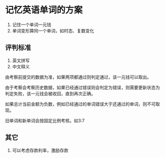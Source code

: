 # 记忆英语单词的方案

1. 记住一个单词一元钱
2. 单词变形算同一个单词，如时态、复数变化

## 评判标准

1. 英文拼写
2. 中文释义

由考察前提交的数据为准，如果两项都通过则判定通过，该一元钱可以取出。

由于考察会考察历史数据，如果已经通过错误则会判定为错误，则需要更新状态为判定失败，该一元钱会被收回，直到再次正确。

如果总计当前金额为负数，例如已经通过的单词错误大于还通过的单词，则不可取现。

旧单词和新单词会按固定比例考核。如3:7

## 其它

1. 可以考虑存款利率，激励存款
